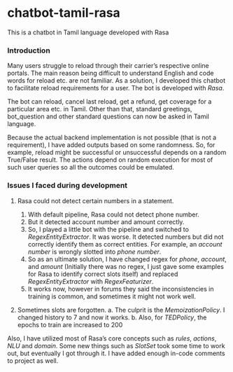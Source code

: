 # chatbot-tamil-rasa
This is a chatbot in Tamil language developed with Rasa

### Introduction

Many users struggle to reload through their carrier’s respective online portals. The main reason being difficult to understand English and code words for reload etc. are not familiar. As a solution, I developed this chatbot to facilitate reload requirements for a user. The bot is developed with *Rasa*.

The bot can reload, cancel last reload, get a refund, get coverage for a particular area etc. in Tamil. Other than that, standard greetings, bot_question and other standard questions can now be asked in Tamil language.

Because the actual backend implementation is not possible (that is not a requirement), I have added outputs based on some randomness. So, for example, reload might be successful or unsuccessful depends on a random True/False result. The actions depend on random execution for most of such user queries so all the outcomes could be emulated.

### Issues I faced during development

1.	Rasa could not detect certain numbers in a statement.
      1. With default pipeline, Rasa could not detect phone number.
      2. But it detected account number and amount correctly.
      2. So, I played a little bot with the pipeline and switched to *RegexEntityExtractor*. It was worse. It detected numbers but did not correctly identify them as correct entities. For example, an *account number* is wrongly slotted into *phone number*.
      2. So as an ultimate solution, I have changed regex for *phone*, *account*, and *amount* (Initially there was no regex, I just gave some examples for Rasa to identify correct slots itself) and replaced *RegexEntityExtractor* with *RegexFeaturizer*.
      2. It works now, however in forums they said the inconsistencies in training is common, and sometimes it might not work well.

2.	Sometimes slots are forgotten.
      a.	The culprit is the *MemoizationPolicy*. I changed history to 7 and now it works.
      b.	Also, for *TEDPolicy*, the epochs to train are increased to 200

Also, I have utilized most of Rasa’s core concepts such as *rules*, *actions*, *NLU* and *domain*. Some new things such as *SlotSet* took some time to work out, but eventually I got through it. I have added enough in-code comments to project as well.
